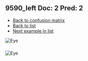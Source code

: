 ## 9590_left Doc: 2 Pred: 2
- [Back to confusion matrix](https://github.com/juliandewit/kaggle_retinopathy/blob/master/matrix.md)
- [Back to list](https://github.com/juliandewit/kaggle_retinopathy/blob/master/lists/22/list.md)
- [Next example in list](https://github.com/juliandewit/kaggle_retinopathy/blob/master/lists/22/96/9632_right.md)

![Eye](https://retinopaty.blob.core.windows.net/size1024/9590_left_2.jpeg)

### 

![Eye]()
